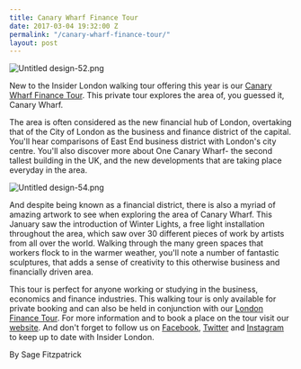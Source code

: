 ```yaml
---
title: Canary Wharf Finance Tour
date: 2017-03-04 19:32:00 Z
permalink: "/canary-wharf-finance-tour/"
layout: post
---
```


![Untitled design-52.png](/uploads/Untitled%20design-52.png)


New to the Insider London walking tour offering this year is our [Canary Wharf Finance Tour](http://www.insider-london.co.uk/tours/canary-wharf-finance-tour/). This private tour explores the area of, you guessed it, Canary Wharf.  

The area is often considered as the new financial hub of London, overtaking that of the City of London as the business and finance district of the capital. You'll hear comparisons of East End business district with London's city centre.  You'll also discover more about One Canary Wharf- the second tallest building in the UK, and the new developments that are taking place everyday in the area.  

![Untitled design-54.png](/uploads/Untitled%20design-54.png)


And despite being known as a financial district, there is also a myriad of amazing artwork to see when exploring the area of Canary Wharf. This January saw the introduction of Winter Lights, a free light installation throughout the area, which saw over 30 different pieces of work by artists from all over the world. Walking through the many green spaces that workers flock to in the warmer weather, you'll note a number of fantastic sculptures, that adds a sense of creativity to this otherwise business and financially driven area.  

This tour is perfect for anyone working or studying in the business, economics and finance industries. This walking tour is only available for private booking and can also be held in conjunction with our [London Finance Tour](http://www.insider-london.co.uk/tours/london-finance-walking-tour/).  For more information and to book a place on the tour visit our [website](http://www.insider-london.co.uk). And don't forget to follow us on [Facebook](https://www.facebook.com/insiderlondon/), [Twitter](http://twitter.com/insiderlondon) and [Instagram](http://instagram.com/insiderlondontours/) to keep up to date with Insider London.

By Sage Fitzpatrick
